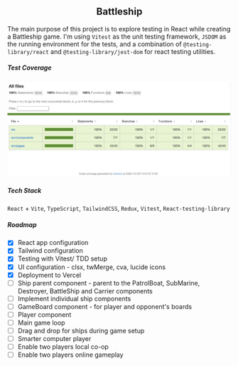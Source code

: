 <h2 align="center"> Battleship </h1>

The main purpose of this project is to explore testing in React while creating a Battleship game. I'm using `Vitest` as the unit testing framework, `JSDOM` as the running environment for the tests, and a combination of `@testing-library/react` and `@testing-library/jest-dom` for react testing utilities.

<!-- ![progress](./docs/current-progress1.jpg) -->

##### Test Coverage

![test-coverage](./docs/coverage.jpg)

##### Tech Stack 

`React` + `Vite`, `TypeScript`, `TailwindCSS`, `Redux`, `Vitest`, `React-testing-library`

##### Roadmap

- [x] React app configuration
- [x] Tailwind configuration
- [x] Testing with Vitest/ TDD setup
- [x] UI configuration - clsx, twMerge, cva, lucide icons
- [x] Deployment to Vercel 
- [ ] Ship parent component - parent to the PatrolBoat, SubMarine, Destroyer, BattleShip and Carrier components
- [ ] Implement individual ship components 
- [ ] GameBoard component - for player and opponent's boards
- [ ] Player component
- [ ] Main game loop
- [ ] Drag and drop for ships during game setup
- [ ] Smarter computer player 
- [ ] Enable two players local co-op 
- [ ] Enable two players  online gameplay
